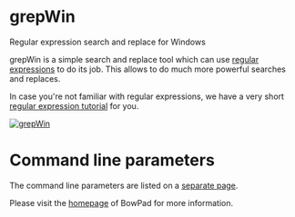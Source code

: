 # grepWin
Regular expression search and replace for Windows

grepWin is a simple search and replace tool which can use [regular expressions](https://en.wikipedia.org/wiki/Regular_expression) to do its job. This allows to do much more powerful searches and replaces.

In case you're not familiar with regular expressions, we have a very short [regular expression tutorial](https://tools.stefankueng.com/regexhelp.html) for you.

[![grepWin](https://tools.stefankueng.com/img/grepwin/grepWin_search-small.9652f6cc.png)](https://tools.stefankueng.com/img/grepwin/grepWin_search.da72005c.png)

# Command line parameters
The command line parameters are listed on a [separate page](https://tools.stefankueng.com/grepWin_cmd.html).

Please visit the [homepage](https://tools.stefankueng.com/BowPad.html) of BowPad for more information.
